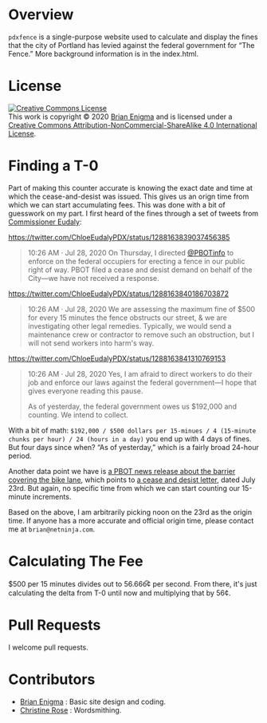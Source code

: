 # Overview

`pdxfence` is a single-purpose website used to calculate and display the fines that the city of Portland has levied against the federal government for “The Fence.” More background information is in the index.html.

# License

<a rel="license" href="http://creativecommons.org/licenses/by-nc-sa/4.0/"><img alt="Creative Commons License" style="border-width:0" src="https://i.creativecommons.org/l/by-nc-sa/4.0/88x31.png" /></a><br />This work is copyright © 2020 [Brian Enigma](https://brianenigma.com) and is licensed under a <a rel="license" href="http://creativecommons.org/licenses/by-nc-sa/4.0/">Creative Commons Attribution-NonCommercial-ShareAlike 4.0 International License</a>.

# Finding a T-0

Part of making this counter accurate is knowing the exact date and time at which the cease-and-desist was issued. This gives us an orign time from which we can start accumulating fees. This was done with a bit of guesswork on my part. I first heard of the fines through a set of tweets from [Commissioner Eudaly](https://twitter.com/ChloeEudalyPDX):

<https://twitter.com/ChloeEudalyPDX/status/1288163839037456385>

> 10:26 AM · Jul 28, 2020
> On Thursday, I directed [@PBOTinfo](https://twitter.com/PBOTinfo) to enforce on the federal occupiers for erecting a fence in our public right of way. PBOT filed a cease and desist demand on behalf of the City—we have not received a response.

<https://twitter.com/ChloeEudalyPDX/status/1288163840186703872>

> 10:26 AM · Jul 28, 2020
> We are assessing the maximum fine of $500 for every 15 minutes the fence obstructs our street, & we are investigating other legal remedies. Typically, we would send a maintenance crew or contractor to remove such an obstruction, but I will not send workers into harm's way.

<https://twitter.com/ChloeEudalyPDX/status/1288163841310769153>

> 10:26 AM · Jul 28, 2020
> Yes, I am afraid to direct workers to do their job and enforce our laws against the federal government—I hope that gives everyone reading this pause. 
> 
> As of yesterday, the federal government owes us $192,000 and counting. We intend to collect.

With a bit of math: `$192,000 / $500 dollars per 15-minues / 4 (15-minute chunks per hour) / 24 (hours in a day)` you end up with 4 days of fines. But four days since when? “As of yesterday,” which is a fairly broad 24-hour period.

Another data point we have is [a PBOT news release about the barrier covering the bike lane](https://content.govdelivery.com/accounts/ORPORTLAND/bulletins/296f26a), which points to [a cease and desist letter](https://www.portland.gov/sites/default/files/2020-07/pbot-director-warner-to-gsa-region-10-administrator-atwood-2020-07-23.pdf?utm_medium=email&utm_source=govdelivery), dated July 23rd. But again, no specific time from which we can start counting our 15-minute increments.

Based on the above, I am arbitrarily picking noon on the 23rd as the origin time. If anyone has a more accurate and official origin time, please contact me at `brian@netninja.com`.

# Calculating The Fee

$500 per 15 minutes divides out to 56.666&#x305;¢ per second. From there, it's just calculating the delta from T-0 until now and multiplying that by 56¢.

# Pull Requests

I welcome pull requests.

# Contributors

- [Brian Enigma](https://netninja.com) : Basic site design and coding.
- [Christine Rose](https://christinerose.wordpress.com) : Wordsmithing.
